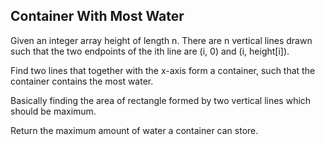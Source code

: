 ## Container With Most Water

Given an integer array height of length n. There are n vertical lines drawn such that the two endpoints of the ith line are (i, 0) and (i, height[i]).

Find two lines that together with the x-axis form a container, such that the container contains the most water.

Basically finding the area of rectangle formed by two vertical lines which should be maximum.

Return the maximum amount of water a container can store.

